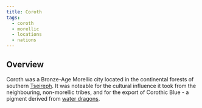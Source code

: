 ```yaml
---
title: Coroth
tags:
  - coroth
  - morellic
  - locations
  - nations
---
```

## Overview
Coroth was a Bronze-Age Morellic city located in the continental forests of southern [Tseireph](lore/2nd-realm/tseireph.md). It was noteable for the cultural influence it took from the neighbouring, non-morellic tribes, and for the export of Corothic Blue - a pigment derived from [water dragons](fauna/dragons.md).